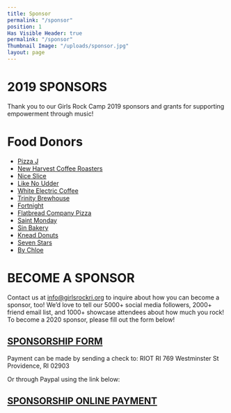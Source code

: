 ```yaml
---
title: Sponsor
permalink: "/sponsor"
position: 1
Has Visible Header: true
permalink: "/sponsor"
Thumbnail Image: "/uploads/sponsor.jpg"
layout: page
---
```


# 2019 SPONSORS

Thank you to our Girls Rock Camp 2019 sponsors and grants for supporting empowerment through music!
 
# Food Donors
* [Pizza J](http://www.pizzajprovidence.com/)
* [New Harvest Coffee Roasters](http://newharvestcoffee.com/)
* [Nice Slice](http://niceslice.com/)
* [Like No Udder](http://www.like-no-udder.com/)
* [White Electric Coffee](http://whiteelectriccoffee.com/)
* [Trinity Brewhouse](http://www.trinitybrewhouse.com/)
* [Fortnight](http://www.fortnightpvd.com/)
* [Flatbread Company Pizza](https://www.flatbreadcompany.com/providence/)
* [Saint Monday](https://www.instagram.com/saintmondaybar/)
* [Sin Bakery](https://www.eatwicked.com/)
* [Knead Donuts](https://www.kneaddoughnuts.com/)
* [Seven Stars](https://sevenstarsbakery.com/)
* [By Chloe](https://eatbychloe.com/menus/)

# BECOME A SPONSOR
Contact us at info@girlsrockri.org to inquire about how you can become a sponsor, too!  We’d love to tell our 5000+ social media followers, 2000+ friend email list, and 1000+ showcase attendees about how much you rock!
To become a 2020 sponsor, please fill out the form below!
 
## [SPONSORSHIP FORM](https://docs.google.com/forms/d/e/1FAIpQLSfO5a4o1xvKPzO4KMq8pXvx0RAnOGWGBi6ouUCGDpuYm_z8Rw/viewform?usp=sf_link)

Payment can be made by sending a check to:
RIOT RI
769 Westminster St
Providence, RI 02903

Or through Paypal using the link below:

## [SPONSORSHIP ONLINE PAYMENT ](https://docs.google.com/forms/d/e/1FAIpQLSfO5a4o1xvKPzO4KMq8pXvx0RAnOGWGBi6ouUCGDpuYm_z8Rw/viewform?usp=sf_link)
